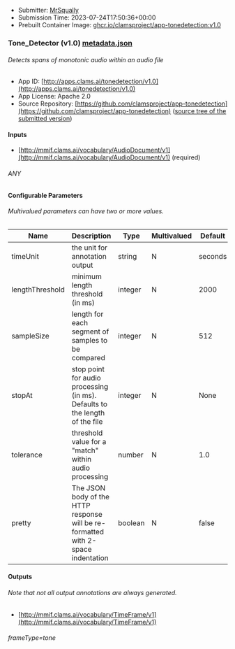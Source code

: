 
* Submitter: [MrSqually](https://github.com/MrSqually)
* Submission Time: 2023-07-24T17:50:36+00:00
* Prebuilt Container Image: [ghcr.io/clamsproject/app-tonedetection:v1.0](https://github.com/clamsproject/app-tonedetection/pkgs/container/app-tonedetection/v1.0)


### Tone_Detector (v1.0) [metadata.json](metadata.json)
###### Detects spans of monotonic audio within an audio file

* App ID: [http://apps.clams.ai/tonedetection/v1.0](http://apps.clams.ai/tonedetection/v1.0)
* App License: Apache 2.0
* Source Repository: [https://github.com/clamsproject/app-tonedetection](https://github.com/clamsproject/app-tonedetection) ([source tree of the submitted version](https://github.com/clamsproject/app-tonedetection/tree/v1.0))


#### Inputs
* [http://mmif.clams.ai/vocabulary/AudioDocument/v1](http://mmif.clams.ai/vocabulary/AudioDocument/v1) (required)
###### ANY


#### Configurable Parameters
###### Multivalued parameters can have two or more values.

|Name|Description|Type|Multivalued|Default|Choices|
|----|-----------|----|-----------|-------|-------|
|timeUnit|the unit for annotation output|string|N|seconds|**_`seconds`_**, **_`seconds`_**, `milliseconds`|
|lengthThreshold|minimum length threshold (in ms)|integer|N|2000||
|sampleSize|length for each segment of samples to be compared|integer|N|512||
|stopAt|stop point for audio processing (in ms). Defaults to the length of the file|integer|N|None||
|tolerance|threshold value for a "match" within audio processing|number|N|1.0||
|pretty|The JSON body of the HTTP response will be re-formatted with 2-space indentation|boolean|N|false|**_`false`_**, `true`|


#### Outputs
###### Note that not all output annotations are always generated.
* [http://mmif.clams.ai/vocabulary/TimeFrame/v1](http://mmif.clams.ai/vocabulary/TimeFrame/v1) 
###### frameType=tone

